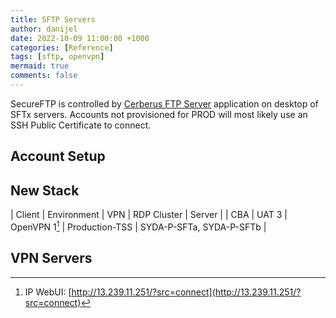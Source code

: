 ```yaml
---
title: SFTP Servers
author: danijel
date: 2022-10-09 11:00:00 +1000
categories: [Reference]
tags: [sftp, openvpn]
mermaid: true
comments: false
---
```

SecureFTP is controlled by [Cerberus FTP Server](https://www.cerberusftp.com/) application on desktop of SFTx servers. Accounts not provisioned for PROD will most likely use an SSH Public Certificate to connect.

## Account Setup


## New Stack

| Client | Environment | VPN | RDP Cluster | Server |
| CBA | UAT 3 | OpenVPN&nbsp;1[^fn-openvpn-1] | Production-TSS | SYDA-P-SFTa, SYDA-P-SFTb |


## VPN Servers

[^fn-openvpn-1]: IP WebUI: [http://13.239.11.251/?src=connect](http://13.239.11.251/?src=connect)